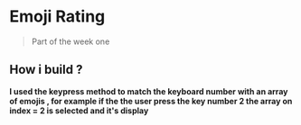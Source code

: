 # Emoji Rating

> Part of the week one

## How i build ?

**I used the keypress method to match the keyboard number with an array of emojis , for example if the the user press the key number 2 the array on index = 2 is selected and it's display**
